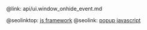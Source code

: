 @link: api/ui.window_onhide_event.md

@seolinktop: [js framework](https://webix.com)
@seolink: [popup javascript](https://webix.com/widget/popup/)